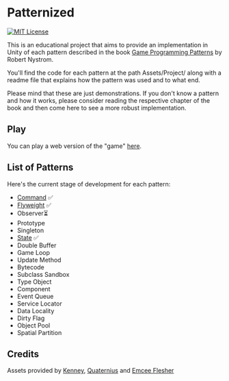 
# Patternized
[![MIT License](https://img.shields.io/badge/License-MIT-green.svg)](https://choosealicense.com/licenses/mit/)

This is an educational project that aims to provide an implementation in Unity of each pattern described in the book [Game Programming Patterns](https://gameprogrammingpatterns.com/) by Robert Nystrom.

You'll find the code for each pattern at the path Assets/Project/<Pattern Name> along with a readme file that explains how the pattern was used and to what end.

Please mind that these are just demonstrations. If you don't know a pattern and how it works, please consider reading the respective chapter of the book and then come here to see a more robust implementation.

## Play

You can play a web version of the "game" [here](https://luizharsche.itch.io/patternized).

## List of Patterns

Here's the current stage of development for each pattern:

* [Command](https://github.com/Harsche/Patternized/tree/master/Assets/_Project/Command%20Pattern) ✅
* [Flyweight](https://github.com/Harsche/Patternized/tree/master/Assets/_Project/Flyweight%20Pattern) ✅
* Observer⏳
* Prototype
* Singleton
* [State](https://github.com/Harsche/Patternized/tree/master/Assets/_Project/State%20Pattern) ✅
* Double Buffer
* Game Loop
* Update Method
* Bytecode
* Subclass Sandbox
* Type Object
* Component
* Event Queue
* Service Locator
* Data Locality
* Dirty Flag
* Object Pool
* Spatial Partition

## Credits
Assets provided by [Kenney](https://www.kenney.nl/), [Quaternius](https://quaternius.com/index.html) and [Emcee Flesher](https://opengameart.org/users/emcee-flesher)
